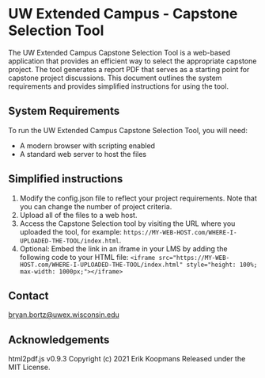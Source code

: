 # UW Extended Campus - Capstone Selection Tool
The UW Extended Campus Capstone Selection Tool is a web-based application that provides an efficient way to select the appropriate capstone project. The tool generates a report PDF that serves as a starting point for capstone project discussions. This document outlines the system requirements and provides simplified instructions for using the tool.

## System Requirements
To run the UW Extended Campus Capstone Selection Tool, you will need:
* A modern browser with scripting enabled
* A standard web server to host the files

## Simplified instructions
1. Modify the config.json file to reflect your project requirements. Note that you can change the number of project criteria.
2. Upload all of the files to a web host.
3. Access the Capstone Selection tool by visiting the URL where you uploaded the tool, for example:
`https://MY-WEB-HOST.com/WHERE-I-UPLOADED-THE-TOOL/index.html`.
4. Optional: Embed the link in an iframe in your LMS by adding the following code to your HTML file: `<iframe src="https://MY-WEB-HOST.com/WHERE-I-UPLOADED-THE-TOOL/index.html" style="height: 100%; max-width: 1000px;"></iframe>`


## Contact
bryan.bortz@uwex.wisconsin.edu

## Acknowledgements
html2pdf.js v0.9.3
Copyright (c) 2021 Erik Koopmans
Released under the MIT License.
